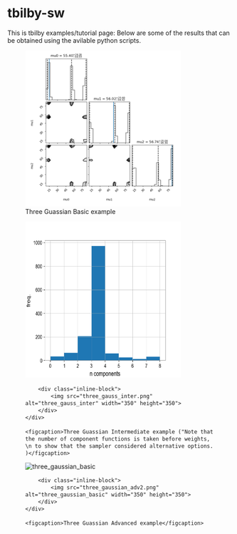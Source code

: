 # tbilby-sw

This is tbilby examples/tutorial page:
Below are some of the results that can be obtained using the avilable python scripts.
<figure>
	<img src="three_gaussian_basic.png" alt="three_gaussian_basic" width="350" height="350">
	<figcaption>Three Guassian Basic example</figcaption>
</figure>


<figure>
	<div id="banner">
		<div class="inline-block">
			<img src="three_gauss_inter2.png" alt="three_gauss_inter" width="350" height="350">
		</div>

		<div class="inline-block">
			<img src="three_gauss_inter.png" alt="three_gauss_inter" width="350" height="350">
		</div>		
	</div>
		
	<figcaption>Three Guassian Intermediate example ("Note that the number of component functions is taken before weights, \n to show that the sampler considered alternative options.  )</figcaption>
</figure>



<figure>
	<div id="banner">
		<div class="inline-block">
			<img src="three_gaussian_adv1.png" alt="three_gaussian_basic" width="350" height="350">
		</div>

		<div class="inline-block">
			<img src="three_gaussian_adv2.png" alt="three_gaussian_basic" width="350" height="350">
		</div>		
	</div>
		
	<figcaption>Three Guassian Advanced example</figcaption>
</figure>

